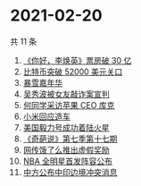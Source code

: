 # 2021-02-20

共 11 条

<!-- BEGIN ZHIHUSEARCH -->
<!-- 最后更新时间 Sat Feb 20 2021 12:10:23 GMT+0800 (CST) -->
1. [《你好，李焕英》票房破 30 亿](https://www.zhihu.com/search?q=你好李焕英)
1. [比特币突破 52000 美元关口](https://www.zhihu.com/search?q=比特币)
1. [暴雪嘉年华](https://www.zhihu.com/search?q=暴雪嘉年华)
1. [吴秀波被女友敲诈案宣判](https://www.zhihu.com/search?q=吴秀波)
1. [何同学采访苹果 CEO 库克](https://www.zhihu.com/search?q=何同学采访库克)
1. [小米回应造车](https://www.zhihu.com/search?q=小米造车)
1. [美国毅力号成功着陆火星](https://www.zhihu.com/search?q=毅力号)
1. [《奇葩说》第七季第十七期](https://www.zhihu.com/search?q=奇葩说)
1. [网传饿了么推出虚假奖励](https://www.zhihu.com/search?q=饿了么奖励活动)
1. [NBA  全明星首发阵容公布](https://www.zhihu.com/search?q=nba全明星)
1. [中方公布中印边境冲突消息](https://www.zhihu.com/search?q=加勒万河谷)
<!-- END ZHIHUSEARCH -->
